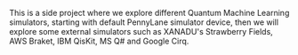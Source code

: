 This is a side project where we explore different Quantum Machine Learning simulators, starting with default PennyLane simulator device, 
then we will explore some external simulators such as XANADU's Strawberry Fields, AWS Braket, IBM QisKit, MS Q# and Google Cirq.

